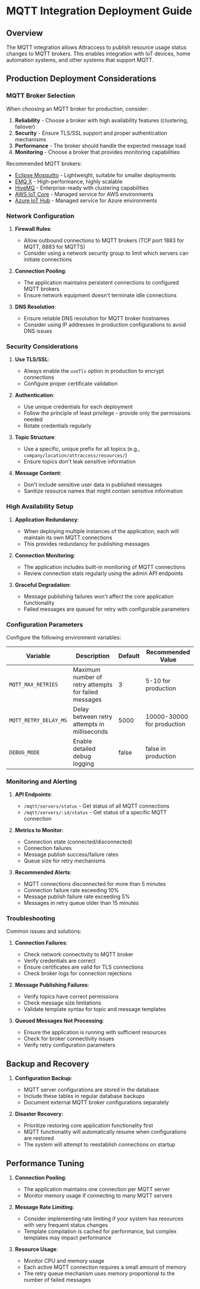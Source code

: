 # MQTT Integration Deployment Guide

## Overview

The MQTT integration allows Attraccess to publish resource usage status changes to MQTT brokers. This enables integration with IoT devices, home automation systems, and other systems that support MQTT.

## Production Deployment Considerations

### MQTT Broker Selection

When choosing an MQTT broker for production, consider:

1. **Reliability** - Choose a broker with high availability features (clustering, failover)
2. **Security** - Ensure TLS/SSL support and proper authentication mechanisms
3. **Performance** - The broker should handle the expected message load
4. **Monitoring** - Choose a broker that provides monitoring capabilities

Recommended MQTT brokers:

- [Eclipse Mosquitto](https://mosquitto.org/) - Lightweight, suitable for smaller deployments
- [EMQ X](https://www.emqx.io/) - High-performance, highly scalable
- [HiveMQ](https://www.hivemq.com/) - Enterprise-ready with clustering capabilities
- [AWS IoT Core](https://aws.amazon.com/iot-core/) - Managed service for AWS environments
- [Azure IoT Hub](https://azure.microsoft.com/services/iot-hub/) - Managed service for Azure environments

### Network Configuration

1. **Firewall Rules**:

   - Allow outbound connections to MQTT brokers (TCP port 1883 for MQTT, 8883 for MQTTS)
   - Consider using a network security group to limit which servers can initiate connections

2. **Connection Pooling**:

   - The application maintains persistent connections to configured MQTT brokers
   - Ensure network equipment doesn't terminate idle connections

3. **DNS Resolution**:
   - Ensure reliable DNS resolution for MQTT broker hostnames
   - Consider using IP addresses in production configurations to avoid DNS issues

### Security Considerations

1. **Use TLS/SSL**:

   - Always enable the `useTls` option in production to encrypt connections
   - Configure proper certificate validation

2. **Authentication**:

   - Use unique credentials for each deployment
   - Follow the principle of least privilege - provide only the permissions needed
   - Rotate credentials regularly

3. **Topic Structure**:

   - Use a specific, unique prefix for all topics (e.g., `company/location/attraccess/resources/`)
   - Ensure topics don't leak sensitive information

4. **Message Content**:
   - Don't include sensitive user data in published messages
   - Sanitize resource names that might contain sensitive information

### High Availability Setup

1. **Application Redundancy**:

   - When deploying multiple instances of the application, each will maintain its own MQTT connections
   - This provides redundancy for publishing messages

2. **Connection Monitoring**:

   - The application includes built-in monitoring of MQTT connections
   - Review connection stats regularly using the admin API endpoints

3. **Graceful Degradation**:
   - Message publishing failures won't affect the core application functionality
   - Failed messages are queued for retry with configurable parameters

### Configuration Parameters

Configure the following environment variables:

| Variable              | Description                                          | Default | Recommended Value          |
| --------------------- | ---------------------------------------------------- | ------- | -------------------------- |
| `MQTT_MAX_RETRIES`    | Maximum number of retry attempts for failed messages | 3       | 5-10 for production        |
| `MQTT_RETRY_DELAY_MS` | Delay between retry attempts in milliseconds         | 5000    | 10000-30000 for production |
| `DEBUG_MODE`          | Enable detailed debug logging                        | false   | false in production        |

### Monitoring and Alerting

1. **API Endpoints**:

   - `/mqtt/servers/status` - Get status of all MQTT connections
   - `/mqtt/servers/:id/status` - Get status of a specific MQTT connection

2. **Metrics to Monitor**:

   - Connection state (connected/disconnected)
   - Connection failures
   - Message publish success/failure rates
   - Queue size for retry mechanisms

3. **Recommended Alerts**:
   - MQTT connections disconnected for more than 5 minutes
   - Connection failure rate exceeding 10%
   - Message publish failure rate exceeding 5%
   - Messages in retry queue older than 15 minutes

### Troubleshooting

Common issues and solutions:

1. **Connection Failures**:

   - Check network connectivity to MQTT broker
   - Verify credentials are correct
   - Ensure certificates are valid for TLS connections
   - Check broker logs for connection rejections

2. **Message Publishing Failures**:

   - Verify topics have correct permissions
   - Check message size limitations
   - Validate template syntax for topic and message templates

3. **Queued Messages Not Processing**:
   - Ensure the application is running with sufficient resources
   - Check for broker connectivity issues
   - Verify retry configuration parameters

## Backup and Recovery

1. **Configuration Backup**:

   - MQTT server configurations are stored in the database
   - Include these tables in regular database backups
   - Document external MQTT broker configurations separately

2. **Disaster Recovery**:
   - Prioritize restoring core application functionality first
   - MQTT functionality will automatically resume when configurations are restored
   - The system will attempt to reestablish connections on startup

## Performance Tuning

1. **Connection Pooling**:

   - The application maintains one connection per MQTT server
   - Monitor memory usage if connecting to many MQTT servers

2. **Message Rate Limiting**:

   - Consider implementing rate limiting if your system has resources with very frequent status changes
   - Template compilation is cached for performance, but complex templates may impact performance

3. **Resource Usage**:
   - Monitor CPU and memory usage
   - Each active MQTT connection requires a small amount of memory
   - The retry queue mechanism uses memory proportional to the number of failed messages
